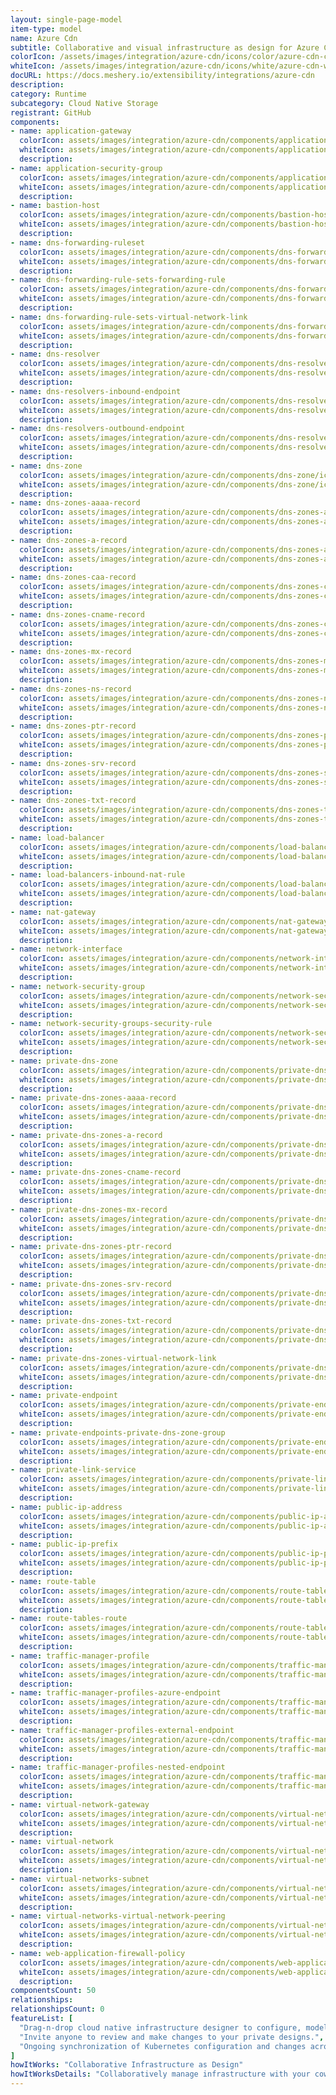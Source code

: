 ```yaml
---
layout: single-page-model
item-type: model
name: Azure Cdn
subtitle: Collaborative and visual infrastructure as design for Azure Cdn
colorIcon: /assets/images/integration/azure-cdn/icons/color/azure-cdn-color.svg
whiteIcon: /assets/images/integration/azure-cdn/icons/white/azure-cdn-white.svg
docURL: https://docs.meshery.io/extensibility/integrations/azure-cdn
description: 
category: Runtime
subcategory: Cloud Native Storage
registrant: GitHub
components: 
- name: application-gateway
  colorIcon: assets/images/integration/azure-cdn/components/application-gateway/icons/color/application-gateway-color.svg
  whiteIcon: assets/images/integration/azure-cdn/components/application-gateway/icons/white/application-gateway-white.svg
  description: 
- name: application-security-group
  colorIcon: assets/images/integration/azure-cdn/components/application-security-group/icons/color/application-security-group-color.svg
  whiteIcon: assets/images/integration/azure-cdn/components/application-security-group/icons/white/application-security-group-white.svg
  description: 
- name: bastion-host
  colorIcon: assets/images/integration/azure-cdn/components/bastion-host/icons/color/bastion-host-color.svg
  whiteIcon: assets/images/integration/azure-cdn/components/bastion-host/icons/white/bastion-host-white.svg
  description: 
- name: dns-forwarding-ruleset
  colorIcon: assets/images/integration/azure-cdn/components/dns-forwarding-ruleset/icons/color/dns-forwarding-ruleset-color.svg
  whiteIcon: assets/images/integration/azure-cdn/components/dns-forwarding-ruleset/icons/white/dns-forwarding-ruleset-white.svg
  description: 
- name: dns-forwarding-rule-sets-forwarding-rule
  colorIcon: assets/images/integration/azure-cdn/components/dns-forwarding-rule-sets-forwarding-rule/icons/color/dns-forwarding-rule-sets-forwarding-rule-color.svg
  whiteIcon: assets/images/integration/azure-cdn/components/dns-forwarding-rule-sets-forwarding-rule/icons/white/dns-forwarding-rule-sets-forwarding-rule-white.svg
  description: 
- name: dns-forwarding-rule-sets-virtual-network-link
  colorIcon: assets/images/integration/azure-cdn/components/dns-forwarding-rule-sets-virtual-network-link/icons/color/dns-forwarding-rule-sets-virtual-network-link-color.svg
  whiteIcon: assets/images/integration/azure-cdn/components/dns-forwarding-rule-sets-virtual-network-link/icons/white/dns-forwarding-rule-sets-virtual-network-link-white.svg
  description: 
- name: dns-resolver
  colorIcon: assets/images/integration/azure-cdn/components/dns-resolver/icons/color/dns-resolver-color.svg
  whiteIcon: assets/images/integration/azure-cdn/components/dns-resolver/icons/white/dns-resolver-white.svg
  description: 
- name: dns-resolvers-inbound-endpoint
  colorIcon: assets/images/integration/azure-cdn/components/dns-resolvers-inbound-endpoint/icons/color/dns-resolvers-inbound-endpoint-color.svg
  whiteIcon: assets/images/integration/azure-cdn/components/dns-resolvers-inbound-endpoint/icons/white/dns-resolvers-inbound-endpoint-white.svg
  description: 
- name: dns-resolvers-outbound-endpoint
  colorIcon: assets/images/integration/azure-cdn/components/dns-resolvers-outbound-endpoint/icons/color/dns-resolvers-outbound-endpoint-color.svg
  whiteIcon: assets/images/integration/azure-cdn/components/dns-resolvers-outbound-endpoint/icons/white/dns-resolvers-outbound-endpoint-white.svg
  description: 
- name: dns-zone
  colorIcon: assets/images/integration/azure-cdn/components/dns-zone/icons/color/dns-zone-color.svg
  whiteIcon: assets/images/integration/azure-cdn/components/dns-zone/icons/white/dns-zone-white.svg
  description: 
- name: dns-zones-aaaa-record
  colorIcon: assets/images/integration/azure-cdn/components/dns-zones-aaaa-record/icons/color/dns-zones-aaaa-record-color.svg
  whiteIcon: assets/images/integration/azure-cdn/components/dns-zones-aaaa-record/icons/white/dns-zones-aaaa-record-white.svg
  description: 
- name: dns-zones-a-record
  colorIcon: assets/images/integration/azure-cdn/components/dns-zones-a-record/icons/color/dns-zones-a-record-color.svg
  whiteIcon: assets/images/integration/azure-cdn/components/dns-zones-a-record/icons/white/dns-zones-a-record-white.svg
  description: 
- name: dns-zones-caa-record
  colorIcon: assets/images/integration/azure-cdn/components/dns-zones-caa-record/icons/color/dns-zones-caa-record-color.svg
  whiteIcon: assets/images/integration/azure-cdn/components/dns-zones-caa-record/icons/white/dns-zones-caa-record-white.svg
  description: 
- name: dns-zones-cname-record
  colorIcon: assets/images/integration/azure-cdn/components/dns-zones-cname-record/icons/color/dns-zones-cname-record-color.svg
  whiteIcon: assets/images/integration/azure-cdn/components/dns-zones-cname-record/icons/white/dns-zones-cname-record-white.svg
  description: 
- name: dns-zones-mx-record
  colorIcon: assets/images/integration/azure-cdn/components/dns-zones-mx-record/icons/color/dns-zones-mx-record-color.svg
  whiteIcon: assets/images/integration/azure-cdn/components/dns-zones-mx-record/icons/white/dns-zones-mx-record-white.svg
  description: 
- name: dns-zones-ns-record
  colorIcon: assets/images/integration/azure-cdn/components/dns-zones-ns-record/icons/color/dns-zones-ns-record-color.svg
  whiteIcon: assets/images/integration/azure-cdn/components/dns-zones-ns-record/icons/white/dns-zones-ns-record-white.svg
  description: 
- name: dns-zones-ptr-record
  colorIcon: assets/images/integration/azure-cdn/components/dns-zones-ptr-record/icons/color/dns-zones-ptr-record-color.svg
  whiteIcon: assets/images/integration/azure-cdn/components/dns-zones-ptr-record/icons/white/dns-zones-ptr-record-white.svg
  description: 
- name: dns-zones-srv-record
  colorIcon: assets/images/integration/azure-cdn/components/dns-zones-srv-record/icons/color/dns-zones-srv-record-color.svg
  whiteIcon: assets/images/integration/azure-cdn/components/dns-zones-srv-record/icons/white/dns-zones-srv-record-white.svg
  description: 
- name: dns-zones-txt-record
  colorIcon: assets/images/integration/azure-cdn/components/dns-zones-txt-record/icons/color/dns-zones-txt-record-color.svg
  whiteIcon: assets/images/integration/azure-cdn/components/dns-zones-txt-record/icons/white/dns-zones-txt-record-white.svg
  description: 
- name: load-balancer
  colorIcon: assets/images/integration/azure-cdn/components/load-balancer/icons/color/load-balancer-color.svg
  whiteIcon: assets/images/integration/azure-cdn/components/load-balancer/icons/white/load-balancer-white.svg
  description: 
- name: load-balancers-inbound-nat-rule
  colorIcon: assets/images/integration/azure-cdn/components/load-balancers-inbound-nat-rule/icons/color/load-balancers-inbound-nat-rule-color.svg
  whiteIcon: assets/images/integration/azure-cdn/components/load-balancers-inbound-nat-rule/icons/white/load-balancers-inbound-nat-rule-white.svg
  description: 
- name: nat-gateway
  colorIcon: assets/images/integration/azure-cdn/components/nat-gateway/icons/color/nat-gateway-color.svg
  whiteIcon: assets/images/integration/azure-cdn/components/nat-gateway/icons/white/nat-gateway-white.svg
  description: 
- name: network-interface
  colorIcon: assets/images/integration/azure-cdn/components/network-interface/icons/color/network-interface-color.svg
  whiteIcon: assets/images/integration/azure-cdn/components/network-interface/icons/white/network-interface-white.svg
  description: 
- name: network-security-group
  colorIcon: assets/images/integration/azure-cdn/components/network-security-group/icons/color/network-security-group-color.svg
  whiteIcon: assets/images/integration/azure-cdn/components/network-security-group/icons/white/network-security-group-white.svg
  description: 
- name: network-security-groups-security-rule
  colorIcon: assets/images/integration/azure-cdn/components/network-security-groups-security-rule/icons/color/network-security-groups-security-rule-color.svg
  whiteIcon: assets/images/integration/azure-cdn/components/network-security-groups-security-rule/icons/white/network-security-groups-security-rule-white.svg
  description: 
- name: private-dns-zone
  colorIcon: assets/images/integration/azure-cdn/components/private-dns-zone/icons/color/private-dns-zone-color.svg
  whiteIcon: assets/images/integration/azure-cdn/components/private-dns-zone/icons/white/private-dns-zone-white.svg
  description: 
- name: private-dns-zones-aaaa-record
  colorIcon: assets/images/integration/azure-cdn/components/private-dns-zones-aaaa-record/icons/color/private-dns-zones-aaaa-record-color.svg
  whiteIcon: assets/images/integration/azure-cdn/components/private-dns-zones-aaaa-record/icons/white/private-dns-zones-aaaa-record-white.svg
  description: 
- name: private-dns-zones-a-record
  colorIcon: assets/images/integration/azure-cdn/components/private-dns-zones-a-record/icons/color/private-dns-zones-a-record-color.svg
  whiteIcon: assets/images/integration/azure-cdn/components/private-dns-zones-a-record/icons/white/private-dns-zones-a-record-white.svg
  description: 
- name: private-dns-zones-cname-record
  colorIcon: assets/images/integration/azure-cdn/components/private-dns-zones-cname-record/icons/color/private-dns-zones-cname-record-color.svg
  whiteIcon: assets/images/integration/azure-cdn/components/private-dns-zones-cname-record/icons/white/private-dns-zones-cname-record-white.svg
  description: 
- name: private-dns-zones-mx-record
  colorIcon: assets/images/integration/azure-cdn/components/private-dns-zones-mx-record/icons/color/private-dns-zones-mx-record-color.svg
  whiteIcon: assets/images/integration/azure-cdn/components/private-dns-zones-mx-record/icons/white/private-dns-zones-mx-record-white.svg
  description: 
- name: private-dns-zones-ptr-record
  colorIcon: assets/images/integration/azure-cdn/components/private-dns-zones-ptr-record/icons/color/private-dns-zones-ptr-record-color.svg
  whiteIcon: assets/images/integration/azure-cdn/components/private-dns-zones-ptr-record/icons/white/private-dns-zones-ptr-record-white.svg
  description: 
- name: private-dns-zones-srv-record
  colorIcon: assets/images/integration/azure-cdn/components/private-dns-zones-srv-record/icons/color/private-dns-zones-srv-record-color.svg
  whiteIcon: assets/images/integration/azure-cdn/components/private-dns-zones-srv-record/icons/white/private-dns-zones-srv-record-white.svg
  description: 
- name: private-dns-zones-txt-record
  colorIcon: assets/images/integration/azure-cdn/components/private-dns-zones-txt-record/icons/color/private-dns-zones-txt-record-color.svg
  whiteIcon: assets/images/integration/azure-cdn/components/private-dns-zones-txt-record/icons/white/private-dns-zones-txt-record-white.svg
  description: 
- name: private-dns-zones-virtual-network-link
  colorIcon: assets/images/integration/azure-cdn/components/private-dns-zones-virtual-network-link/icons/color/private-dns-zones-virtual-network-link-color.svg
  whiteIcon: assets/images/integration/azure-cdn/components/private-dns-zones-virtual-network-link/icons/white/private-dns-zones-virtual-network-link-white.svg
  description: 
- name: private-endpoint
  colorIcon: assets/images/integration/azure-cdn/components/private-endpoint/icons/color/private-endpoint-color.svg
  whiteIcon: assets/images/integration/azure-cdn/components/private-endpoint/icons/white/private-endpoint-white.svg
  description: 
- name: private-endpoints-private-dns-zone-group
  colorIcon: assets/images/integration/azure-cdn/components/private-endpoints-private-dns-zone-group/icons/color/private-endpoints-private-dns-zone-group-color.svg
  whiteIcon: assets/images/integration/azure-cdn/components/private-endpoints-private-dns-zone-group/icons/white/private-endpoints-private-dns-zone-group-white.svg
  description: 
- name: private-link-service
  colorIcon: assets/images/integration/azure-cdn/components/private-link-service/icons/color/private-link-service-color.svg
  whiteIcon: assets/images/integration/azure-cdn/components/private-link-service/icons/white/private-link-service-white.svg
  description: 
- name: public-ip-address
  colorIcon: assets/images/integration/azure-cdn/components/public-ip-address/icons/color/public-ip-address-color.svg
  whiteIcon: assets/images/integration/azure-cdn/components/public-ip-address/icons/white/public-ip-address-white.svg
  description: 
- name: public-ip-prefix
  colorIcon: assets/images/integration/azure-cdn/components/public-ip-prefix/icons/color/public-ip-prefix-color.svg
  whiteIcon: assets/images/integration/azure-cdn/components/public-ip-prefix/icons/white/public-ip-prefix-white.svg
  description: 
- name: route-table
  colorIcon: assets/images/integration/azure-cdn/components/route-table/icons/color/route-table-color.svg
  whiteIcon: assets/images/integration/azure-cdn/components/route-table/icons/white/route-table-white.svg
  description: 
- name: route-tables-route
  colorIcon: assets/images/integration/azure-cdn/components/route-tables-route/icons/color/route-tables-route-color.svg
  whiteIcon: assets/images/integration/azure-cdn/components/route-tables-route/icons/white/route-tables-route-white.svg
  description: 
- name: traffic-manager-profile
  colorIcon: assets/images/integration/azure-cdn/components/traffic-manager-profile/icons/color/traffic-manager-profile-color.svg
  whiteIcon: assets/images/integration/azure-cdn/components/traffic-manager-profile/icons/white/traffic-manager-profile-white.svg
  description: 
- name: traffic-manager-profiles-azure-endpoint
  colorIcon: assets/images/integration/azure-cdn/components/traffic-manager-profiles-azure-endpoint/icons/color/traffic-manager-profiles-azure-endpoint-color.svg
  whiteIcon: assets/images/integration/azure-cdn/components/traffic-manager-profiles-azure-endpoint/icons/white/traffic-manager-profiles-azure-endpoint-white.svg
  description: 
- name: traffic-manager-profiles-external-endpoint
  colorIcon: assets/images/integration/azure-cdn/components/traffic-manager-profiles-external-endpoint/icons/color/traffic-manager-profiles-external-endpoint-color.svg
  whiteIcon: assets/images/integration/azure-cdn/components/traffic-manager-profiles-external-endpoint/icons/white/traffic-manager-profiles-external-endpoint-white.svg
  description: 
- name: traffic-manager-profiles-nested-endpoint
  colorIcon: assets/images/integration/azure-cdn/components/traffic-manager-profiles-nested-endpoint/icons/color/traffic-manager-profiles-nested-endpoint-color.svg
  whiteIcon: assets/images/integration/azure-cdn/components/traffic-manager-profiles-nested-endpoint/icons/white/traffic-manager-profiles-nested-endpoint-white.svg
  description: 
- name: virtual-network-gateway
  colorIcon: assets/images/integration/azure-cdn/components/virtual-network-gateway/icons/color/virtual-network-gateway-color.svg
  whiteIcon: assets/images/integration/azure-cdn/components/virtual-network-gateway/icons/white/virtual-network-gateway-white.svg
  description: 
- name: virtual-network
  colorIcon: assets/images/integration/azure-cdn/components/virtual-network/icons/color/virtual-network-color.svg
  whiteIcon: assets/images/integration/azure-cdn/components/virtual-network/icons/white/virtual-network-white.svg
  description: 
- name: virtual-networks-subnet
  colorIcon: assets/images/integration/azure-cdn/components/virtual-networks-subnet/icons/color/virtual-networks-subnet-color.svg
  whiteIcon: assets/images/integration/azure-cdn/components/virtual-networks-subnet/icons/white/virtual-networks-subnet-white.svg
  description: 
- name: virtual-networks-virtual-network-peering
  colorIcon: assets/images/integration/azure-cdn/components/virtual-networks-virtual-network-peering/icons/color/virtual-networks-virtual-network-peering-color.svg
  whiteIcon: assets/images/integration/azure-cdn/components/virtual-networks-virtual-network-peering/icons/white/virtual-networks-virtual-network-peering-white.svg
  description: 
- name: web-application-firewall-policy
  colorIcon: assets/images/integration/azure-cdn/components/web-application-firewall-policy/icons/color/web-application-firewall-policy-color.svg
  whiteIcon: assets/images/integration/azure-cdn/components/web-application-firewall-policy/icons/white/web-application-firewall-policy-white.svg
  description: 
componentsCount: 50
relationships: 
relationshipsCount: 0
featureList: [
  "Drag-n-drop cloud native infrastructure designer to configure, model, and deploy your workloads.",
  "Invite anyone to review and make changes to your private designs.",
  "Ongoing synchronization of Kubernetes configuration and changes across any number of clusters."
]
howItWorks: "Collaborative Infrastructure as Design"
howItWorksDetails: "Collaboratively manage infrastructure with your coworkers synchronously sharing the same designs."
---
```

